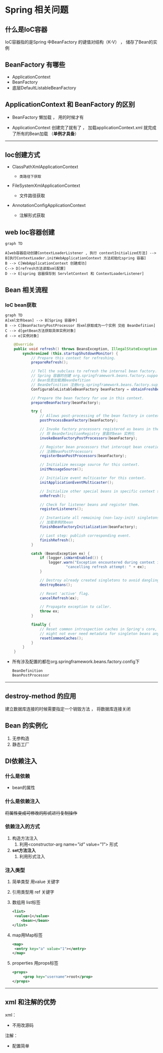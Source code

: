 # Spring 相关问题

## 什么是IoC容器

IoC容器指的是Spring 中BeanFactory 的键值对结构（K-V） ， 储存了Bean的实例

## BeanFactory 有哪些

- ApplicationContext 
- BeanFactory 
- 底层DefaultListableBeanFactory

## ApplicationContext  和 BeanFactory  的区别

- BeanFactory 懒加载 ， 用的时候才有

- ApplicationContext  创建完了就有了 ， 加载applicationContext.xml 就完成了所有的Bean加载 （**单例才具备**）

  

---

## Ioc创建方式

- ClassPathXmlApplicationContext
  - 	类路径下获取
- FileSystemXmlApplicationContext
  - 文件路径获取
- AnnotationConfigApplicationContext

  - 注解形式获取

## web Ioc容器创建

```mermaid
graph TD
 
A[web容器启动创建ContextLoaderListener , 执行 contextInitialized方法] --> B[执行ContextLoader.initWebApplicationContext 方法初始化spring 容器]
B --> C[WebApplicationContext 创建成功]
C--> D[refresh方法读取xml配置]
D --> E[spring 容器保存到 ServletContext 和 ContextLoaderListener]

```

## Bean 相关流程

### IoC bean获取

```mermaid
graph TD
A[xml文件bean] --> B[Spring 容器中]
B --> C[BeanFactoryPostProcessor 将xml获取成为一个实例 交给 BeanDefition]
C --> d[getBean方法获取具体实例对象]
d --> e[实例对象]

```

```java
	@Override
	public void refresh() throws BeansException, IllegalStateException {
		synchronized (this.startupShutdownMonitor) {
			// Prepare this context for refreshing.
			prepareRefresh();

			// Tell the subclass to refresh the internal bean factory.
			// Spring 容器的创建 org.springframework.beans.factory.support.DefaultListableBeanFactory
            // Bean信息加载类BeanDefition 
            // BeanDefinition 注册org.springframework.beans.factory.support.BeanDefinitionRegistry
            ConfigurableListableBeanFactory beanFactory = obtainFreshBeanFactory();

			// Prepare the bean factory for use in this context.
			prepareBeanFactory(beanFactory);

			try {
				// Allows post-processing of the bean factory in context subclasses.
				postProcessBeanFactory(beanFactory);

				// Invoke factory processors registered as beans in the context.
                // 将 BeanDefinitionRegistry 里面的bean 实例化 
				invokeBeanFactoryPostProcessors(beanFactory);

				// Register bean processors that intercept bean creation.
				// 注册BeanPostProcessors
                registerBeanPostProcessors(beanFactory);

				// Initialize message source for this context.
				initMessageSource();

				// Initialize event multicaster for this context.
				initApplicationEventMulticaster();

				// Initialize other special beans in specific context subclasses.
				onRefresh();

				// Check for listener beans and register them.
				registerListeners();

				// Instantiate all remaining (non-lazy-init) singletons.
				// 加载单例的bean
                finishBeanFactoryInitialization(beanFactory);

				// Last step: publish corresponding event.
				finishRefresh();
			}

			catch (BeansException ex) {
				if (logger.isWarnEnabled()) {
					logger.warn("Exception encountered during context initialization - " +
							"cancelling refresh attempt: " + ex);
				}

				// Destroy already created singletons to avoid dangling resources.
				destroyBeans();

				// Reset 'active' flag.
				cancelRefresh(ex);

				// Propagate exception to caller.
				throw ex;
			}

			finally {
				// Reset common introspection caches in Spring's core, since we
				// might not ever need metadata for singleton beans anymore...
				resetCommonCaches();
			}
		}
	}

```

- 所有涉及配置的都在org.springframework.beans.factory.config下

  ```java
  BeanDefinition
  BeanPostProcessor
  ```



-----

## **destroy-method** 的应用

建立数据库连接的时候需要指定一个销毁方法 ， 将数据库连接关闭

## Bean 的实例化

1. 无参构造
2. 静态工厂

## DI依赖注入

### 什么是依赖

- bean的属性

### 什么是依赖注入

~~将属性变成可修改的形式进行复制操作~~ 

### 依赖注入的方式

1. 构造方法注入
   1. 利用<constructor-arg name=*"id"* value=*"1"*></constructor-arg> 形式
2. **set方法注入**
   1. 利用<property name="target" ref="woman"></property>形式注入

### 注入类型

1. 简单类型 用value 关键字

2. 引用类型用 ref 关键字

3. 数组用 list标签

   ```xml
   <list>
   	<value>1</value>
       <bean></bean>
   </list>
   ```

4. map用Map标签

   ```xml
   <map>
   	<entry key="a" value="1"></entry>
   </map>
   ```

5. properties 用props标签

   ```xml
   <props>
       	<prop key="username">root</prop>
   </props>
   ```

   

---

## xml 和注解的优势

xml：

- 不用改源码

注解：

- 配置简单


